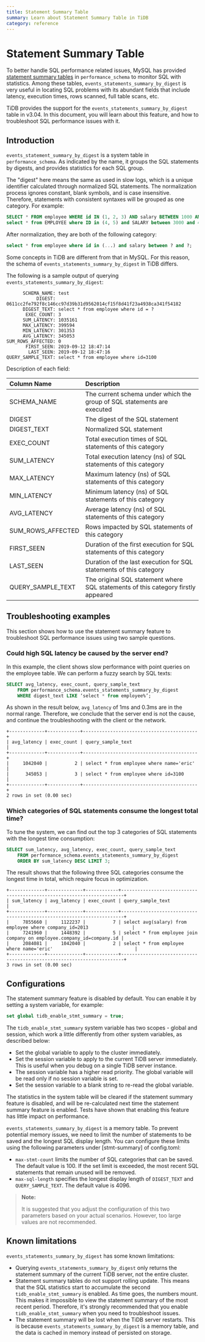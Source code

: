 ```yaml
---
title: Statement Summary Table
summary: Learn about Statement Summary Table in TiDB
category: reference
---
```


# Statement Summary Table

To better handle SQL performance related issues, MySQL has provided [statement summary tables](https://dev.mysql.com/doc/refman/5.6/en/statement-summary-tables.html) in `performance_schema` to monitor SQL with statistics. Among these tables, `events_statements_summary_by_digest` is very useful in locating SQL problems with its abundant fields that include latency, execution times, rows scanned, full table scans, etc.

TiDB provides the support for the `events_statements_summary_by_digest`
table in v3.04. In this document, you will learn about this feature, and how to troubleshoot SQL performance issues with it.

## Introduction

`events_statement_summary_by_digest` is a system table in `performance_schema`. As indicated by the name, it groups the SQL statements by digests, and provides statistics for each SQL group.

The "digest" here means the same as used in slow logs, which is a unique identifier calculated through normalized SQL statements. The normalization process ignores constant, blank symbols, and is case insensitive. Therefore, statements with consistent syntaxes will be grouped as one category. For example:

```sql
SELECT * FROM employee WHERE id IN (1, 2, 3) AND salary BETWEEN 1000 AND 2000;
select * from EMPLOYEE where ID in (4, 5) and SALARY between 3000 and 4000;
```

After normalization, they are both of the following category:

```sql
select * from employee where id in (...) and salary between ? and ?;
```

Some concepts in TiDB are different from that in MySQL. For this reason, the schema of `events_statements_summary_by_digest` in TiDB differs.

The following is a sample output of querying `events_statements_summary_by_digest`:

```
      SCHEMA_NAME: test
           DIGEST: 0611cc2fe792f8c146cc97d39b31d9562014cf15f8d41f23a4938ca341f54182
      DIGEST_TEXT: select * from employee where id = ?
       EXEC_COUNT: 3
      SUM_LATENCY: 1035161
      MAX_LATENCY: 399594
      MIN_LATENCY: 301353
      AVG_LATENCY: 345053
SUM_ROWS_AFFECTED: 0
       FIRST_SEEN: 2019-09-12 18:47:14
        LAST_SEEN: 2019-09-12 18:47:16
QUERY_SAMPLE_TEXT: select * from employee where id=3100
```

Description of each field:

| Column Name          | Description                      |
|:----------------- |:-------------------------------- |
| SCHEMA_NAME       | The current schema under which the group of SQL statements are executed|
| DIGEST            | The digest of the SQL statement                   |
| DIGEST_TEXT       | Normalized SQL statement              |
| EXEC_COUNT        | Total execution times of SQL statements of this category   |
| SUM_LATENCY       | Total execution latency (ns) of SQL statements of this category  |
| MAX_LATENCY       | Maximum latency (ns) of SQL statements of this category  |
| MIN_LATENCY       | Minimum latency (ns) of SQL statements of this category|
| AVG_LATENCY       | Average latency (ns) of SQL statements of this category |
| SUM_ROWS_AFFECTED | Rows impacted by SQL statements of this category |
| FIRST_SEEN        | Duration of the first execution for SQL statements of this category|
| LAST_SEEN         |  Duration of the last execution for SQL statements of this category|
| QUERY_SAMPLE_TEXT | The original SQL statement where SQL statements of this category firstly appeared |

## Troubleshooting examples

This section shows how to use the statement summary feature to troubleshoot SQL performance issues using two sample questions.

### Could high SQL latency be caused by the server end?

In this example, the client shows slow performance with point queries on the employee table. We can perform a fuzzy search by SQL texts:

```sql
SELECT avg_latency, exec_count, query_sample_text
    FROM performance_schema.events_statements_summary_by_digest
    WHERE digest_text LIKE ‘select * from employee%’;
```

As shown in the result below, `avg_latency` of 1ms and 0.3ms are in the normal range. Therefore, we conclude that the server end is not the cause, and continue the troubleshooting with the client or the network.

```
+-------------+------------+------------------------------------------+
| avg_latency | exec_count | query_sample_text                        |
+-------------+------------+------------------------------------------+
|     1042040 |          2 | select * from employee where name='eric' |
|      345053 |          3 | select * from employee where id=3100     |
+-------------+------------+------------------------------------------+
2 rows in set (0.00 sec)
```

### Which categories of SQL statements consume the longest total time?

To tune the system, we can find out the top 3 categories of SQL statements with the longest time consumption:

```sql
SELECT sum_latency, avg_latency, exec_count, query_sample_text
    FROM performance_schema.events_statements_summary_by_digest
    ORDER BY sum_latency DESC LIMIT 3;
```

The result shows that the following three SQL categories consume the longest time in total, which require focus in optimization.

```
+-------------+-------------+------------+-----------------------------------------------------------------------+
| sum_latency | avg_latency | exec_count | query_sample_text                                                     |
+-------------+-------------+------------+-----------------------------------------------------------------------+
|     7855660 |     1122237 |          7 | select avg(salary) from employee where company_id=2013                |
|     7241960 |     1448392 |          5 | select * from employee join company on employee.company_id=company.id |
|     2084081 |     1042040 |          2 | select * from employee where name='eric'                              |
+-------------+-------------+------------+-----------------------------------------------------------------------+
3 rows in set (0.00 sec)
```

## Configurations

The statement summary feature is disabled by default. You can enable it by setting a system variable, for example:

```sql
set global tidb_enable_stmt_summary = true;
```

The `tidb_enable_stmt_summary` system variable has two scopes - global and session, which work a little differently from other system variables, as described below:

- Set the global variable to apply to the cluster immediately.
- Set the session variable to apply to the current TiDB server immediately. This is useful when you debug on a single TiDB server instance.
- The session variable has a higher read priority. The global variable  will be read only if no session variable is set.
- Set the session variable to a blank string to re-read the global variable.

The statistics in the system table will be cleared if the statement summary feature is disabled, and will be re-calculated next time the statement summary feature is enabled. Tests have shown that enabling this feature has little impact on performance.

`events_statements_summary_by_digest` is a memory table. To prevent potential memory issues, we need to limit the number of statements to be saved and the longest SQL display length. You can configure these limits using the following parameters under [stmt-summary] of config.toml:

- `max-stmt-count` limits the number of SQL categories that can be saved. The default value is 100. If the set limit is exceeded, the most recent SQL statements that remain unused will be removed.
- `max-sql-length` specifies the longest display length of `DIGEST_TEXT` and `QUERY_SAMPLE_TEXT`. The default value is 4096.

> **Note:**
>
> It is suggested that you adjust the configuration of this two parameters based on your actual scenarios. However, too large values are not recommended.

## Known limitations

`events_statements_summary_by_digest` has some known limitations:

- Querying `events_statements_summary_by_digest` only returns the statement summary of the current TiDB server, not the entire cluster.
- Statement summary tables do not support rolling update. This means that the SQL statistics start to accumulate the second `tidb_enable_stmt_summary` is enabled. As time goes, the numbers mount. This makes it impossible to view the statement summary of the most recent period. Therefore, it's strongly recommended that you enable `tidb_enable_stmt_summary` when you need to troubleshoot issues.
- The statement summary will be lost when the TiDB server restarts. This is because `events_statements_summary_by_digest` is a memory table, and the data is cached in memory instead of persisted on storage.
